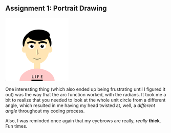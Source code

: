 ## Assignment 1: Portrait Drawing


![This is Me?!](Portrait_Screenshot.png)

One interesting thing (which also ended up being frustrating until I figured it out) was the way that the arc function worked,
with the radians. It took me a bit to realize that you needed to look at the whole unit circle from a different angle, which
resulted in me having my head twisted at, well, a *different angle* throughout my coding process.

Also, I was reminded once again that my eyebrows are really, *really* **thick**. Fun times.
